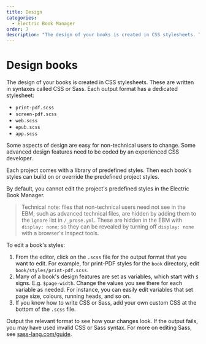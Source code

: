 ```yaml
---
title: Design
categories:
  - Electric Book Manager
order: 7
description: "The design of your books is created in CSS stylesheets. These are written in syntaxes called CSS or Sass."
---
```


# Design books

The design of your books is created in CSS stylesheets. These are written in syntaxes called CSS or Sass. Each output format has a dedicated stylesheet:

- `print-pdf.scss`
- `screen-pdf.scss`
- `web.scss`
- `epub.scss`
- `app.scss`

Some aspects of design are easy for non-technical users to change. Some advanced design features need to be coded by an experienced CSS developer.

Each project comes with a library of predefined styles. Then each book's styles can build on or override the predefined project styles.

By default, you cannot edit the project's predefined styles in the Electric Book Manager.

> Technical note: files that non-technical users need not see in the EBM, such as advanced technical files, are hidden by adding them to the `ignore` list in `/_prose.yml`. These are hidden in the EBM with `display: none`; so they can be revealed by turning off `display: none` with a browser's Inspect tools.

To edit a book's styles:

1. From the editor, click on the `.scss` file for the output format that you want to edit. For example, for print-PDF styles for the `book` directory, edit `book/styles/print-pdf.scss`.
2. Many of a book's design features are set as variables, which start with `$` signs. E.g. `$page-width`. Change the values you see there for each variable as needed. For instance, you can easily edit variables that set page size, colours, running heads, and so on.
3. If you know how to write CSS or Sass, add your own custom CSS at the bottom of the `.scss` file.

Output the relevant format to see how your changes look. If the output fails, you may have used invalid CSS or Sass syntax. For more on editing Sass, see [sass-lang.com/guide](http://sass-lang.com/guide).

